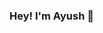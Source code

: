 ### Hey! I'm Ayush 👋

<!--
**ayush-09/ayush-09** is a ✨ _special_ ✨ repository because its `README.md` (this file) appears on your GitHub profile.

Here are some ideas to get you started:

- 🌱 I’m currently learning Data Structure
- 👯 I’m looking to collaborate on Real-time Projects
- 🤔 I’m looking for help with Algorithms.
- 💬 Ask me about Machine Learning or any AI stuff
- 📫 How to reach me: website: http://ayush-09.github.io/
- 😄 Pronouns: He/His
-->
